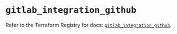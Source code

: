 # `gitlab_integration_github`

Refer to the Terraform Registry for docs: [`gitlab_integration_github`](https://registry.terraform.io/providers/gitlabhq/gitlab/17.0.0/docs/resources/integration_github).
